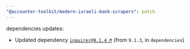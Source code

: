 ```yaml
---
"@accounter-toolkit/modern-israeli-bank-scrapers": patch
---
```

dependencies updates:
  - Updated dependency [`inquirer@9.1.4` ↗︎](https://www.npmjs.com/package/inquirer/v/9.1.4) (from `9.1.3`, in `dependencies`)
